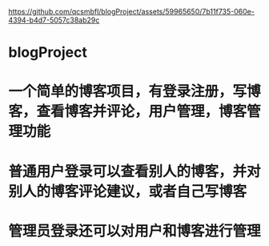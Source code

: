 


https://github.com/qcsmbfl/blogProject/assets/59965650/7b11f735-060e-4394-b4d7-5057c38ab29c


# blogProject
# 一个简单的博客项目，有登录注册，写博客，查看博客并评论，用户管理，博客管理功能
# 普通用户登录可以查看别人的博客，并对别人的博客评论建议，或者自己写博客
# 管理员登录还可以对用户和博客进行管理

